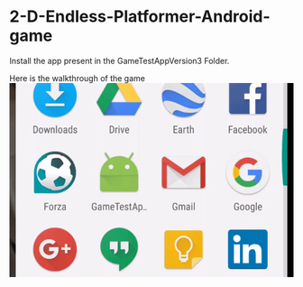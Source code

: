 # 2-D-Endless-Platformer-Android-game
Install the app present in the GameTestAppVersion3 Folder.

Here is the walkthrough of the game
![alt tag](/walkthrough.gif)
